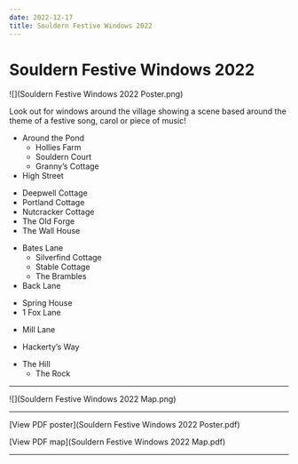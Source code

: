 ```yaml
---
date: 2022-12-17
title: Souldern Festive Windows 2022
---
```


# Souldern Festive Windows 2022

![](Souldern Festive Windows 2022 Poster.png)



Look out for windows around the village showing a scene based around
the theme of a festive song, carol or piece of music!

 * Around the Pond
   - Hollies Farm
   - Souldern Court
   - Granny’s Cottage 
 * High Street
  - Deepwell Cottage
  - Portland Cottage
  - Nutcracker Cottage
  - The Old Forge
  - The Wall House
 * Bates Lane
   - Silverfind Cottage
   - Stable Cottage
   - The Brambles
 * Back Lane
  - Spring House
  - 1 Fox Lane
 * Mill Lane
  - Hackerty’s Way
 * The Hill
   - The Rock 
   
---

![](Souldern Festive Windows 2022 Map.png)

---

[View PDF poster](Souldern Festive Windows 2022 Poster.pdf)



[View PDF map](Souldern Festive Windows 2022 Map.pdf)

---


